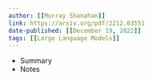 ```yaml
---
author: [[Murray Shanahan]]
link: https://arxiv.org/pdf/2212.03551
date-published: [[December 19, 2022]]
tags: [[Large Language Models]]
---
```


- Summary
- Notes